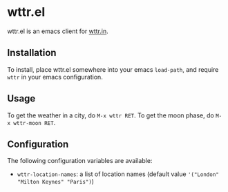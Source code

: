 # wttr.el

wttr.el is an emacs client for [wttr.in](http://wttr.in).

## Installation

To install, place wttr.el somewhere into your emacs `load-path`, and require `wttr` in your emacs configuration.

## Usage

To get the weather in a city, do `M-x wttr RET`. To get the moon phase, do `M-x wttr-moon RET`.

## Configuration

The following configuration variables are available:

* `wttr-location-names`: a list of location names (default value `'("London" "Milton Keynes" "Paris")`)
